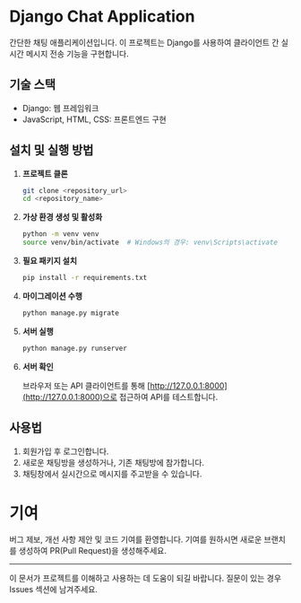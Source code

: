 # Django Chat Application
간단한 채팅 애플리케이션입니다. 이 프로젝트는 Django를 사용하여 클라이언트 간 실시간 메시지 전송 기능을 구현합니다.


## 기술 스택
- Django: 웹 프레임워크
- JavaScript, HTML, CSS: 프론트엔드 구현

## 설치 및 실행 방법

1. **프로젝트 클론**

   ```bash
   git clone <repository_url>
   cd <repository_name>
   ```

3. **가상 환경 생성 및 활성화**

   ```bash
   python -m venv venv
   source venv/bin/activate  # Windows의 경우: venv\Scripts\activate
   ```

4. **필요 패키지 설치**

   ```bash
   pip install -r requirements.txt
   ```

5. **마이그레이션 수행**

   ```bash
   python manage.py migrate
   ```

6. **서버 실행**

   ```bash
   python manage.py runserver
   ```

7. **서버 확인**

   브라우저 또는 API 클라이언트를 통해 [http://127.0.0.1:8000](http://127.0.0.1:8000)으로 접근하여 API를 테스트합니다.

## 사용법

1. 회원가입 후 로그인합니다.
2. 새로운 채팅방을 생성하거나, 기존 채팅방에 참가합니다.
3. 채팅창에서 실시간으로 메시지를 주고받을 수 있습니다.

# 기여

버그 제보, 개선 사항 제안 및 코드 기여를 환영합니다. 기여를 원하시면 새로운 브랜치를 생성하여 PR(Pull Request)을 생성해주세요.

---

이 문서가 프로젝트를 이해하고 사용하는 데 도움이 되길 바랍니다. 질문이 있는 경우 Issues 섹션에 남겨주세요.
